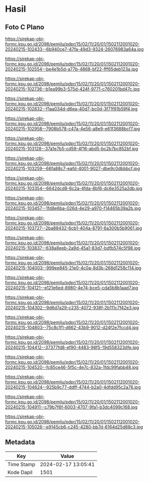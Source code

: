 # Hasil

## Foto C Plano

https://sirekap-obj-formc.kpu.go.id/2098/pemilu/pdpr/15/02/11/20/01/1502112001020-20240215-102433--6b940ce7-47fa-49d3-9324-26076983a64a.jpg

https://sirekap-obj-formc.kpu.go.id/2098/pemilu/pdpr/15/02/11/20/01/1502112001020-20240215-102554--be4e1b5d-a77b-4868-bf22-fff65deb123a.jpg

https://sirekap-obj-formc.kpu.go.id/2098/pemilu/pdpr/15/02/11/20/01/1502112001020-20240215-102736--b1ea99b3-575d-424f-9771-c760201bd47c.jpg

https://sirekap-obj-formc.kpu.go.id/2098/pemilu/pdpr/15/02/11/20/01/1502112001020-20240215-102832--f1aa034d-d6ea-40d7-bc0d-3f71f91b59f4.jpg

https://sirekap-obj-formc.kpu.go.id/2098/pemilu/pdpr/15/02/11/20/01/1502112001020-20240215-102958--7908b578-c47a-4e56-a8e9-e61f3688bcf7.jpg

https://sirekap-obj-formc.kpu.go.id/2098/pemilu/pdpr/15/02/11/20/01/1502112001020-20240215-103128--37a1e7b5-cd59-4f16-abd5-bc2b7bc852bf.jpg

https://sirekap-obj-formc.kpu.go.id/2098/pemilu/pdpr/15/02/11/20/01/1502112001020-20240215-103259--66fa88c7-eafd-4001-9027-dbe9c0dbbbcf.jpg

https://sirekap-obj-formc.kpu.go.id/2098/pemilu/pdpr/15/02/11/20/01/1502112001020-20240215-103354--6642dcd8-6c2a-4fda-8b16-dc6e3525a2db.jpg

https://sirekap-obj-formc.kpu.go.id/2098/pemilu/pdpr/15/02/11/20/01/1502112001020-20240215-103457--1fd8e6ba-026d-4e29-a970-f14465b39a2b.jpg

https://sirekap-obj-formc.kpu.go.id/2098/pemilu/pdpr/15/02/11/20/01/1502112001020-20240215-103727--2ba88432-6cb1-404a-8791-6a300b5b9061.jpg

https://sirekap-obj-formc.kpu.go.id/2098/pemilu/pdpr/15/02/11/20/01/1502112001020-20240215-103837--638a8eeb-2a9d-45a1-83d7-bdfb574c5f98.jpg

https://sirekap-obj-formc.kpu.go.id/2098/pemilu/pdpr/15/02/11/20/01/1502112001020-20240215-104003--999ee845-21e0-4c0a-8d3b-268d1258c114.jpg

https://sirekap-obj-formc.kpu.go.id/2098/pemilu/pdpr/15/02/11/20/01/1502112001020-20240215-104121--e121e6ed-8980-4e74-bce5-cda5b8b1aad7.jpg

https://sirekap-obj-formc.kpu.go.id/2098/pemilu/pdpr/15/02/11/20/01/1502112001020-20240215-104302--9d6d7a29-c235-4072-938f-2b111c7f42e3.jpg

https://sirekap-obj-formc.kpu.go.id/2098/pemilu/pdpr/15/02/11/20/01/1502112001020-20240215-104803--75c8c1f1-d662-43b9-9012-d24f2e7fccd4.jpg

https://sirekap-obj-formc.kpu.go.id/2098/pemilu/pdpr/15/02/11/20/01/1502112001020-20240215-104412--37377fd8-ef90-4483-98f5-19d558323dfe.jpg

https://sirekap-obj-formc.kpu.go.id/2098/pemilu/pdpr/15/02/11/20/01/1502112001020-20240215-104520--fc85ce46-5f5c-4e7c-832a-1fdc99fabb48.jpg

https://sirekap-obj-formc.kpu.go.id/2098/pemilu/pdpr/15/02/11/20/01/1502112001020-20240215-104624--925b9c77-ddff-4744-b2a0-4dfdd95c2a76.jpg

https://sirekap-obj-formc.kpu.go.id/2098/pemilu/pdpr/15/02/11/20/01/1502112001020-20240215-104911--c79b7f6f-6003-4707-9fa1-b3dc4099c168.jpg

https://sirekap-obj-formc.kpu.go.id/2098/pemilu/pdpr/15/02/11/20/01/1502112001020-20240215-105026--e9145cb6-c245-4280-bb7d-6164d25d88c3.jpg


## Metadata

| Key        | Value               |
| ---------- | ------------------- |
| Time Stamp | 2024-02-17 13:05:41 |
| Kode Dapil | 1501                |



